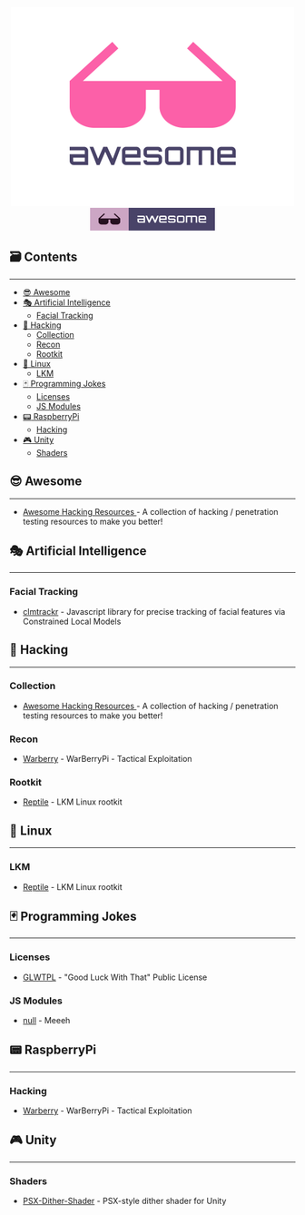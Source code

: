 <div align="center">
	<div>
		<img width="500" src=".readme/logo.png" alt="Awesome">
	</div>
	<a href="https://github.com/topics/awesome">
		<img src=".readme/badge-flat.svg" alt="Awesome">
	</a>
  <br>
</div>


## :card_file_box: Contents
---

- [:sunglasses: Awesome](#sunglasses-awesome)
- [:performing_arts: Artificial Intelligence](#performingarts-artificial-intelligence)
	- [Facial Tracking](#facial-tracking)
- [:bust_in_silhouette: Hacking](#bust-in-silhouette-hacking)
	- [Collection](#collection)
	- [Recon](#recon)
	- [Rootkit](#rootkit)
- [:penguin: Linux](#penguin-linux)
	- [LKM](#lkm)
- [:black_joker: Programming Jokes](#blackjoker-programming-jokes)
	- [Licenses](#licenses)
	- [JS Modules](#js-modules)
- [:pager: RaspberryPi](#pager-raspberrypi)
	- [Hacking](#hacking)
- [:video_game: Unity](#videogame-unity)
	- [Shaders](#shaders)


## :sunglasses: Awesome
---

- [Awesome Hacking Resources ](https://github.com/vitalysim/Awesome-Hacking-Resources) - A collection of hacking / penetration testing resources to make you better!

## :performing_arts: Artificial Intelligence
---

### Facial Tracking

- [clmtrackr](https://github.com/auduno/clmtrackr) - Javascript library for precise tracking of facial features via Constrained Local Models

## :bust_in_silhouette: Hacking
---

### Collection
- [Awesome Hacking Resources ](https://github.com/vitalysim/Awesome-Hacking-Resources) - A collection of hacking / penetration testing resources to make you better!

### Recon
- [Warberry](https://github.com/secgroundzero/warberry) - WarBerryPi - Tactical Exploitation

### Rootkit
- [Reptile](https://github.com/f0rb1dd3n/Reptile) - LKM Linux rootkit


## :penguin: Linux
---

### LKM
- [Reptile](https://github.com/f0rb1dd3n/Reptile) - LKM Linux rootkit


## :black_joker: Programming Jokes
---

### Licenses
- [GLWTPL](https://github.com/me-shaon/GLWTPL) - "Good Luck With That" Public License

### JS Modules
- [null](https://github.com/mickael-kerjean/nulll) - Meeeh


## :pager: RaspberryPi
---

### Hacking
- [Warberry](https://github.com/secgroundzero/warberry) - WarBerryPi - Tactical Exploitation


## :video_game: Unity
---

### Shaders
- [PSX-Dither-Shader](https://github.com/jmickle66666666/PSX-Dither-Shader) - PSX-style dither shader for Unity